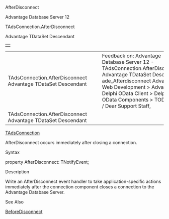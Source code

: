 AfterDisconnect




Advantage Database Server 12  

TAdsConnection.AfterDisconnect

Advantage TDataSet Descendant

|  |
| --- |
|  |

|  |  |  |  |  |
| --- | --- | --- | --- | --- |
| TAdsConnection.AfterDisconnect  Advantage TDataSet Descendant |  |  | Feedback on: Advantage Database Server 12 - TAdsConnection.AfterDisconnect Advantage TDataSet Descendant ade\_Afterdisconnect Advantage Web Development > Advantage Delphi OData Client > Delphi OData Components > TODataSet / Dear Support Staff, |  |
| TAdsConnection.AfterDisconnect  Advantage TDataSet Descendant |  |  |  |  |

[TAdsConnection](ade_tadsconnection_7.htm)

AfterDisconnect occurs immediately after closing a connection.

Syntax

property AfterDisconnect: TNotifyEvent;

Description

Write an AfterDisconnect event handler to take application-specific actions immediately after the connection component closes a connection to the Advantage Database Server.

See Also

[BeforeDisconnect](ade_beforedisconnect.htm)
